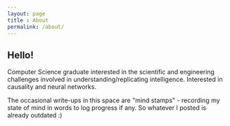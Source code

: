 ```yaml
---
layout: page
title : About
permalink: /about/
---
```


<h2>Hello!</h2>

Computer Science graduate interested in the scientific and engineering challenges involved in understanding/replicating intelligence. Interested in causality and neural networks.

The occasional write-ups in this space are "mind stamps" - recording my state of mind in words to log progress if any. So whatever I posted is already outdated :)



